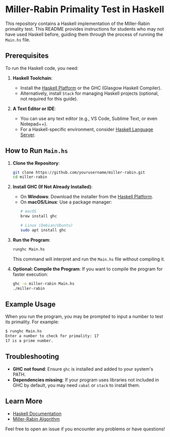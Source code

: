 # Miller-Rabin Primality Test in Haskell

This repository contains a Haskell implementation of the Miller-Rabin primality test. This README provides instructions for students who may not have used Haskell before, guiding them through the process of running the `Main.hs` file.

## Prerequisites
To run the Haskell code, you need:

1. **Haskell Toolchain**:
   - Install the [Haskell Platform](https://www.haskell.org/platform/) or the GHC (Glasgow Haskell Compiler).
   - Alternatively, install `Stack` for managing Haskell projects (optional, not required for this guide).

2. **A Text Editor or IDE**:
   - You can use any text editor (e.g., VS Code, Sublime Text, or even Notepad++).
   - For a Haskell-specific environment, consider [Haskell Language Server](https://haskell-language-server.readthedocs.io/).

## How to Run `Main.hs`

1. **Clone the Repository**:
   ```sh
   git clone https://github.com/yourusername/miller-rabin.git
   cd miller-rabin
   ```

2. **Install GHC (If Not Already Installed)**:
   - On **Windows**:
     Download the installer from the [Haskell Platform](https://www.haskell.org/platform/).
   - On **macOS/Linux**:
     Use a package manager:
     ```sh
     # macOS
     brew install ghc

     # Linux (Debian/Ubuntu)
     sudo apt install ghc
     ```

3. **Run the Program**:
   ```sh
   runghc Main.hs
   ```
   This command will interpret and run the `Main.hs` file without compiling it.

4. **Optional: Compile the Program**:
   If you want to compile the program for faster execution:
   ```sh
   ghc -o miller-rabin Main.hs
   ./miller-rabin
   ```

## Example Usage
When you run the program, you may be prompted to input a number to test its primality. For example:

```sh
$ runghc Main.hs
Enter a number to check for primality: 17
17 is a prime number.
```

## Troubleshooting
- **GHC not found**: Ensure `ghc` is installed and added to your system's PATH.
- **Dependencies missing**: If your program uses libraries not included in GHC by default, you may need `cabal` or `stack` to install them.

## Learn More
- [Haskell Documentation](https://www.haskell.org/documentation/)
- [Miller-Rabin Algorithm](https://en.wikipedia.org/wiki/Miller%E2%80%93Rabin_primality_test)

Feel free to open an issue if you encounter any problems or have questions!

